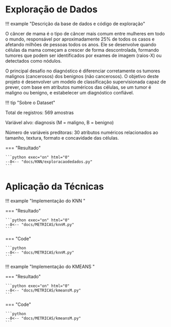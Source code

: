 # Exploração de Dados

!!! example "Descrição da base de dados e código de exploração"

O câncer de mama é o tipo de câncer mais comum entre mulheres em todo o mundo, responsável por aproximadamente 25% de todos os casos e afetando milhões de pessoas todos os anos. Ele se desenvolve quando células da mama começam a crescer de forma descontrolada, formando tumores que podem ser identificados por exames de imagem (raios-X) ou detectados como nódulos.

O principal desafio no diagnóstico é diferenciar corretamente os tumores malignos (cancerosos) dos benignos (não cancerosos). O objetivo deste projeto é desenvolver um modelo de classificação supervisionada capaz de prever, com base em atributos numéricos das células, se um tumor é maligno ou benigno, e estabelecer um diagnóstico confiável.

!!! tip "Sobre o Dataset"

Total de registros: 569 amostras

Variável alvo: diagnosis (M = maligno, B = benigno)

Número de variáveis preditoras: 30 atributos numéricos relacionados ao tamanho, textura, formato e concavidade das células.


=== "Resultado"

    ```python exec="on" html="0"
    --8<-- "docs/KNN/exploracaodedados.py"
    ```


# Aplicação da Técnicas

!!! example "Implementação do KNN "


=== "Resultado"

    ```python exec="on" html="0"
    --8<-- "docs/METRICAS/knnM.py"
    ```
=== "Code"

    ```python
    --8<-- "docs/METRICAS/knnM.py"
    ``` 



!!! example "Implementação do KMEANS "



=== "Resultado"

    ```python exec="on" html="0"
    --8<-- "docs/METRICAS/kmeansM.py"
    ```

=== "Code"

    ```python
    --8<-- "docs/METRICAS/kmeansM.py"
    ``` 
